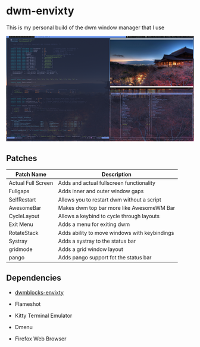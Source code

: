 # dwm-envixty

This is my personal build of the dwm window manager that I use

![Desktop](https://github.com/redkittty/dwm-envixty/blob/main/Screenshot/desktop.png)

## Patches

| Patch Name         | Description                                   |
|--------------------|-----------------------------------------------|
| Actual Full Screen | Adds and actual fullscreen functionality      |
| Fullgaps           | Adds inner and outer window gaps              |
| SelfRestart        | Allows you to restart dwm without a script    |
| AwesomeBar         | Makes dwm top bar more like AwesomeWM Bar     |
| CycleLayout        | Allows a keybind to cycle through layouts     |
| Exit Menu          | Adds a menu for exiting dwm                   |
| RotateStack        | Adds ability to move windows with keybindings |
| Systray            | Adds a systray to the status bar              |
| gridmode           | Adds a grid window layout                     |
| pango              | Adds pango support fot the status bar         |


## Dependencies

- [dwmblocks-envixty](https://github.com/redkittty/dwmblocks-envixty)

- Flameshot

- Kitty Terminal Emulator

- Dmenu

- Firefox Web Browser


